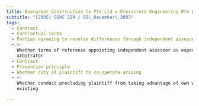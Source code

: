 ```yaml
---
title: Evergreat Construction Co Pte Ltd v Presscrete Engineering Pte Ltd
subtitle: "[2005] SGHC 224 / 08\_December\_2005"
tags:
  - Contract
  - Contractual terms
  - Parties agreeing to resolve differences through independent assessor
  - >-
    Whether terms of reference appointing independent assessor as expert or
    arbitrator
  - Contract
  - Prevention principle
  - Whether duty of plaintiff to co-operate arising
  - >-
    Whether conduct precluding plaintiff from taking advantage of own wrong
    existing

---
```


